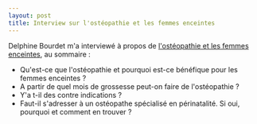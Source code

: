 ```yaml
---
layout: post
title: Interview sur l'ostéopathie et les femmes enceintes
---
```


Delphine Bourdet m'a interviewé à propos de
[l'ostéopathie et les femmes enceintes](http://delphinebourdet.com/2013/11/21/osteopathie-pour-les-femmes-enceintes-interview-de-fabienne-krotoff/),
au sommaire :

- Qu'est-ce que l'ostéopathie et pourquoi est-ce bénéfique pour les femmes enceintes ?
- A partir de quel mois de grossesse peut-on faire de l'ostéopathie ?
- Y'a t-il des contre indications ?
- Faut-il s'adresser à un ostéopathe spécialisé en périnatalité. Si oui, pourquoi et comment en trouver ?
